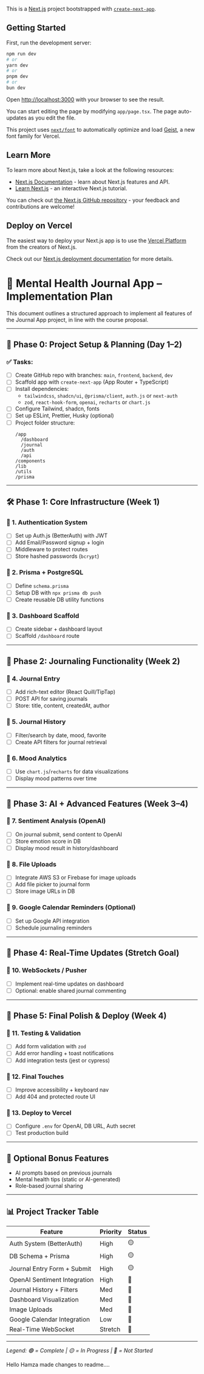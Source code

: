 This is a [Next.js](https://nextjs.org) project bootstrapped with [`create-next-app`](https://nextjs.org/docs/app/api-reference/cli/create-next-app).

## Getting Started

First, run the development server:

```bash
npm run dev
# or
yarn dev
# or
pnpm dev
# or
bun dev
```

Open [http://localhost:3000](http://localhost:3000) with your browser to see the result.

You can start editing the page by modifying `app/page.tsx`. The page auto-updates as you edit the file.

This project uses [`next/font`](https://nextjs.org/docs/app/building-your-application/optimizing/fonts) to automatically optimize and load [Geist](https://vercel.com/font), a new font family for Vercel.

## Learn More

To learn more about Next.js, take a look at the following resources:

- [Next.js Documentation](https://nextjs.org/docs) - learn about Next.js features and API.
- [Learn Next.js](https://nextjs.org/learn) - an interactive Next.js tutorial.

You can check out [the Next.js GitHub repository](https://github.com/vercel/next.js) - your feedback and contributions are welcome!

## Deploy on Vercel

The easiest way to deploy your Next.js app is to use the [Vercel Platform](https://vercel.com/new?utm_medium=default-template&filter=next.js&utm_source=create-next-app&utm_campaign=create-next-app-readme) from the creators of Next.js.

Check out our [Next.js deployment documentation](https://nextjs.org/docs/app/building-your-application/deploying) for more details.



# 📘 Mental Health Journal App – Implementation Plan

This document outlines a structured approach to implement all features of the Journal App project, in line with the course proposal.

---

## 📐 Phase 0: Project Setup & Planning (Day 1–2)

### ✅ Tasks:
- [ ] Create GitHub repo with branches: `main`, `frontend`, `backend`, `dev`
- [ ] Scaffold app with `create-next-app` (App Router + TypeScript)
- [ ] Install dependencies:
  - `tailwindcss`, `shadcn/ui`, `@prisma/client`, `auth.js` or `next-auth`
  - `zod`, `react-hook-form`, `openai`, `recharts` or `chart.js`
- [ ] Configure Tailwind, shadcn, fonts
- [ ] Set up ESLint, Prettier, Husky (optional)
- [ ] Project folder structure:
  ```
  /app
    /dashboard
    /journal
    /auth
    /api
  /components
  /lib
  /utils
  /prisma
  ```

----------------------------------------------------

## 🛠️ Phase 1: Core Infrastructure (Week 1)

### 🧩 1. Authentication System
- [ ] Set up Auth.js (BetterAuth) with JWT
- [ ] Add Email/Password signup + login
- [ ] Middleware to protect routes
- [ ] Store hashed passwords (`bcrypt`)

### 🧩 2. Prisma + PostgreSQL
- [ ] Define `schema.prisma`
- [ ] Setup DB with `npx prisma db push`
- [ ] Create reusable DB utility functions

### 🧩 3. Dashboard Scaffold
- [ ] Create sidebar + dashboard layout
- [ ] Scaffold `/dashboard` route

---

## 📘 Phase 2: Journaling Functionality (Week 2)

### 🧩 4. Journal Entry
- [ ] Add rich-text editor (React Quill/TipTap)
- [ ] POST API for saving journals
- [ ] Store: title, content, createdAt, author

### 🧩 5. Journal History
- [ ] Filter/search by date, mood, favorite
- [ ] Create API filters for journal retrieval

### 🧩 6. Mood Analytics
- [ ] Use `chart.js`/`recharts` for data visualizations
- [ ] Display mood patterns over time

---

## 🤖 Phase 3: AI + Advanced Features (Week 3–4)

### 🧩 7. Sentiment Analysis (OpenAI)
- [ ] On journal submit, send content to OpenAI
- [ ] Store emotion score in DB
- [ ] Display mood result in history/dashboard

### 🧩 8. File Uploads
- [ ] Integrate AWS S3 or Firebase for image uploads
- [ ] Add file picker to journal form
- [ ] Store image URLs in DB

### 🧩 9. Google Calendar Reminders (Optional)
- [ ] Set up Google API integration
- [ ] Schedule journaling reminders

---

## 🔄 Phase 4: Real-Time Updates (Stretch Goal)

### 🧩 10. WebSockets / Pusher
- [ ] Implement real-time updates on dashboard
- [ ] Optional: enable shared journal commenting

---

## 🔐 Phase 5: Final Polish & Deploy (Week 4)

### 🧩 11. Testing & Validation
- [ ] Add form validation with `zod`
- [ ] Add error handling + toast notifications
- [ ] Add integration tests (jest or cypress)

### 🧩 12. Final Touches
- [ ] Improve accessibility + keyboard nav
- [ ] Add 404 and protected route UI

### 🧩 13. Deploy to Vercel
- [ ] Configure `.env` for OpenAI, DB URL, Auth secret
- [ ] Test production build

---

## 🧩 Optional Bonus Features
- AI prompts based on previous journals
- Mental health tips (static or AI-generated)
- Role-based journal sharing

---          

## 📊 Project Tracker Table

| Feature                         | Priority | Status   |
|---------------------------------|----------|----------|
| Auth System (BetterAuth)        | High     | 🟡       |
| DB Schema + Prisma              | High     | 🟡       |
| Journal Entry Form + Submit     | High     | 🟡       |
| OpenAI Sentiment Integration    | High     | 🔴       |
| Journal History + Filters       | Med      | 🔴       |
| Dashboard Visualization         | Med      | 🔴       |
| Image Uploads                   | Med      | 🔴       |
| Google Calendar Integration     | Low      | 🔴       |
| Real-Time WebSocket             | Stretch  | 🔴       |

---

*Legend: 🟢 = Complete | 🟡 = In Progress | 🔴 = Not Started*

Hello Hamza made changes to readme....

